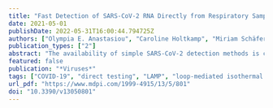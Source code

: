 ```yaml
---
title: "Fast Detection of SARS-CoV-2 RNA Directly from Respiratory Samples Using a Loop-Mediated Isothermal Amplification (LAMP) Test"
date: 2021-05-01
publishDate: 2022-05-31T16:00:44.794725Z
authors: ["Olympia E. Anastasiou", "Caroline Holtkamp", "Miriam Schäfer", "Frieda Schön", "Anna Maria Eis-Hübinger", "Andi Krumbholz"]
publication_types: ["2"]
abstract: "The availability of simple SARS-CoV-2 detection methods is crucial to contain the COVID-19 pandemic. This study examined whether a commercial LAMP assay can reliably detect SARS-CoV-2 genomes directly in respiratory samples without having to extract nucleic acids (NA) beforehand. Nasopharyngeal swabs (NPS, n = 220) were tested by real-time reverse transcription (RT)-PCR and with the LAMP assay. For RT-PCR, NA were investigated. For LAMP, NA from 26 NPS in viral transport medium (VTM) were tested. The other 194 NPS were analyzed directly without prior NA extraction (140 samples in VTM; 54 dry swab samples stirred in phosphate buffered saline). Ten NPS were tested directly by LAMP using a sous-vide cooking unit. The isothermal assay demonstrated excellent specificity (100%) but moderate sensitivity (68.8%), with a positive predictive value of 1 and a negative predictive value of 0.65 for direct testing of NPS in VTM. The use of dry swabs, even without NA extraction, improved the analytical sensitivity; up to 6% of samples showed signs of inhibition. LAMP could be performed successfully with a sous-vide cooking unit. This technique is very fast, requires little laboratory resources, and can replace rapid antigen tests or verify reactive rapid tests on-site."
featured: false
publication: "*Viruses*"
tags: ["COVID-19", "direct testing", "LAMP", "loop-mediated isothermal amplification", "nucleic acids", "RT-PCR", "SARS-CoV-2"]
url_pdf: "https://www.mdpi.com/1999-4915/13/5/801"
doi: "10.3390/v13050801"
---
```


